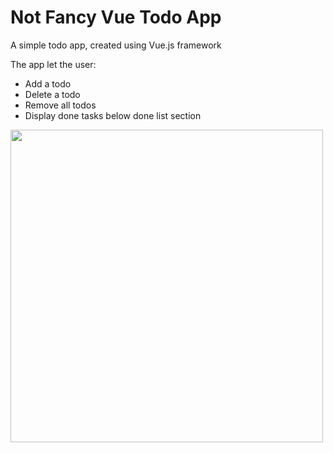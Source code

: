 # Not Fancy Vue Todo App

A simple todo app, created using Vue.js framework 

The app let the user: 

- Add a todo
- Delete a todo
- Remove all todos
- Display done tasks below done list section

<img src="https://raw.githubusercontent.com/smartLisethe/not-fancy-vue-todo-app/master/images/todo-app.png" width="500">


